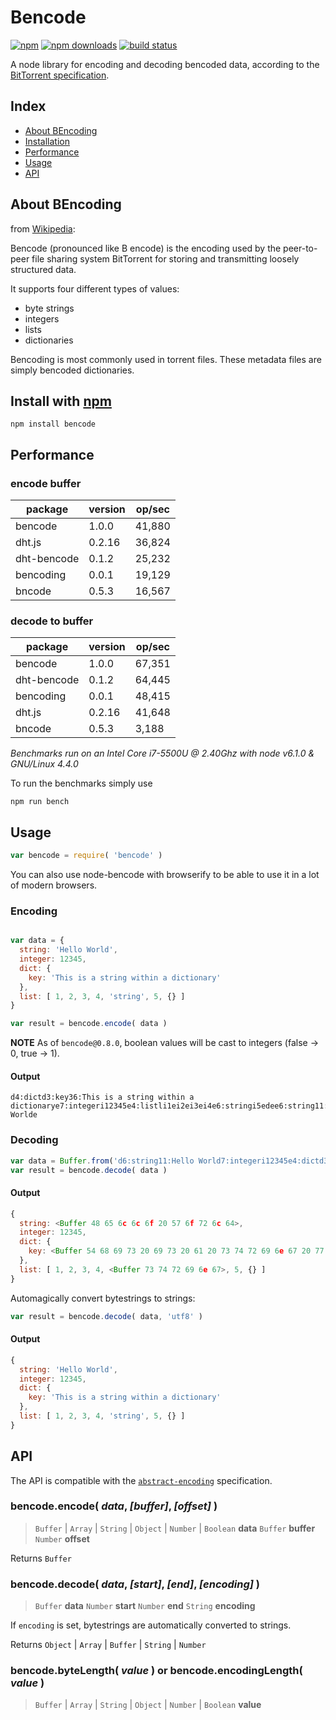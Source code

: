 # Bencode
[![npm](https://img.shields.io/npm/v/bencode.svg?style=flat-square)](https://npmjs.com/bencode)
[![npm downloads](https://img.shields.io/npm/dm/bencode.svg?style=flat-square)](https://npmjs.com/bencode)
[![build status](https://img.shields.io/travis/themasch/node-bencode/master.svg?style=flat-square)](https://travis-ci.org/themasch/node-bencode)

A node library for encoding and decoding bencoded data,
according to the [BitTorrent specification](http://www.bittorrent.org/beps/bep_0003.html).

## Index

- [About BEncoding](#about-bencoding)
- [Installation](#install-with-npm)
- [Performance](#performance)
- [Usage](#usage)
- [API](#api)

## About BEncoding

from [Wikipedia](https://en.wikipedia.org/wiki/Bencoding):

Bencode (pronounced like B encode) is the encoding used by the peer-to-peer
file sharing system BitTorrent for storing and transmitting loosely structured data.

It supports four different types of values:
- byte strings
- integers
- lists
- dictionaries

Bencoding is most commonly used in torrent files.
These metadata files are simply bencoded dictionaries.

## Install with [npm](https://npmjs.org)

```
npm install bencode
```

## Performance

### encode buffer

package     | version | op/sec
----------- | ------- | ------
bencode     | 1.0.0   | 41,880
dht.js      | 0.2.16  | 36,824
dht-bencode | 0.1.2   | 25,232
bencoding   | 0.0.1   | 19,129
bncode      | 0.5.3   | 16,567

### decode to buffer

package     | version | op/sec
----------- | ------- | ------
bencode     | 1.0.0   | 67,351
dht-bencode | 0.1.2   | 64,445
bencoding   | 0.0.1   | 48,415
dht.js      | 0.2.16  | 41,648
bncode      | 0.5.3   | 3,188

_Benchmarks run on an Intel Core i7-5500U @ 2.40Ghz with node v6.1.0 & GNU/Linux 4.4.0_

To run the benchmarks simply use

```
npm run bench
```

## Usage

```javascript
var bencode = require( 'bencode' )
```

You can also use node-bencode with browserify to be able to use it in a lot of modern browsers.

### Encoding

```javascript

var data = {
  string: 'Hello World',
  integer: 12345,
  dict: {
    key: 'This is a string within a dictionary'
  },
  list: [ 1, 2, 3, 4, 'string', 5, {} ]
}

var result = bencode.encode( data )

```

**NOTE** As of `bencode@0.8.0`, boolean values will be cast to integers (false -> 0, true -> 1).

#### Output

```
d4:dictd3:key36:This is a string within a dictionarye7:integeri12345e4:listli1ei2ei3ei4e6:stringi5edee6:string11:Hello Worlde
```

### Decoding

```javascript
var data = Buffer.from('d6:string11:Hello World7:integeri12345e4:dictd3:key36:This is a string within a dictionarye4:listli1ei2ei3ei4e6:stringi5edeee')
var result = bencode.decode( data )
```

#### Output

```javascript
{
  string: <Buffer 48 65 6c 6c 6f 20 57 6f 72 6c 64>,
  integer: 12345,
  dict: {
    key: <Buffer 54 68 69 73 20 69 73 20 61 20 73 74 72 69 6e 67 20 77 69 74 68 69 6e 20 61 20 64 69 63 74 69 6f 6e 61 72 79>
  },
  list: [ 1, 2, 3, 4, <Buffer 73 74 72 69 6e 67>, 5, {} ]
}
```

Automagically convert bytestrings to strings:

```javascript
var result = bencode.decode( data, 'utf8' )
```

#### Output

```javascript
{
  string: 'Hello World',
  integer: 12345,
  dict: {
    key: 'This is a string within a dictionary'
  },
  list: [ 1, 2, 3, 4, 'string', 5, {} ]
}
```

## API

The API is compatible with the [`abstract-encoding`](https://github.com/mafintosh/abstract-encoding) specification.

### bencode.encode( *data*, *[buffer]*, *[offset]* )

> `Buffer` | `Array` | `String` | `Object` | `Number` | `Boolean` __data__
> `Buffer` __buffer__
> `Number` __offset__

Returns `Buffer`

### bencode.decode( *data*, *[start]*, *[end]*, *[encoding]* )

> `Buffer` __data__
> `Number` __start__
> `Number` __end__
> `String` __encoding__

If `encoding` is set, bytestrings are
automatically converted to strings.

Returns `Object` | `Array` | `Buffer` | `String` | `Number`

### bencode.byteLength( *value* ) or bencode.encodingLength( *value* )

> `Buffer` | `Array` | `String` | `Object` | `Number` | `Boolean` __value__
